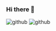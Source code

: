 ### Hi there 👋

![github](https://img.shields.io/badge/GitHub-100000?style=for-the-badge&logo=github&logoColor=white)
![github](https://img.shields.io/badge/TikTok-000000?style=for-the-badge&logo=tiktok&logoColor=white)
